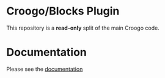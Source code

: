 # Croogo/Blocks Plugin

This repository is a **read-only** split of the main Croogo code.

# Documentation

Please see the [documentation](http://docs.vamshop.com/3.0)
